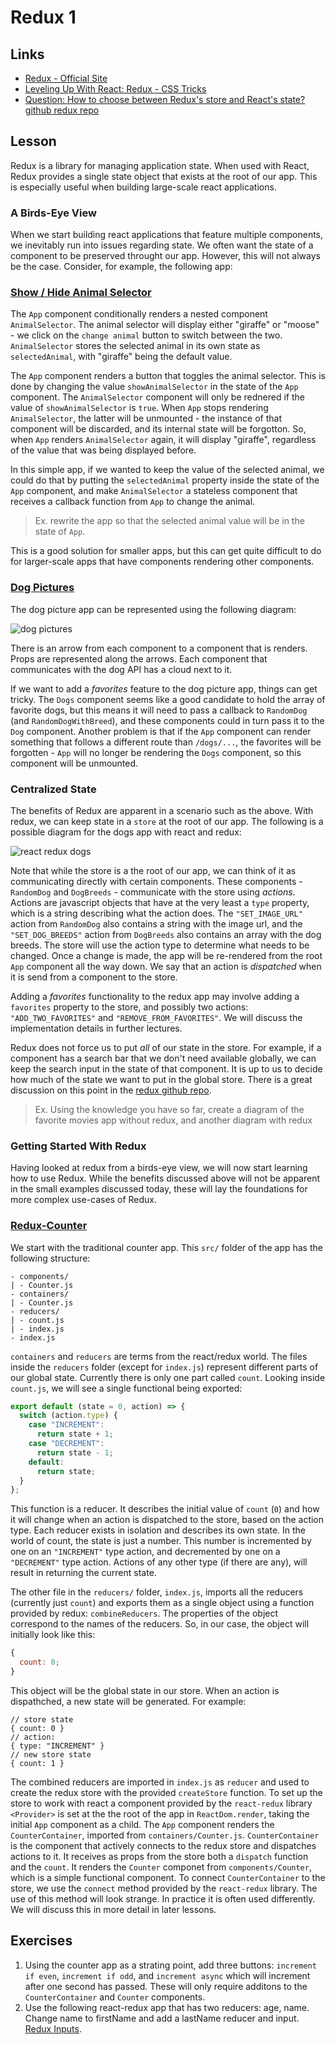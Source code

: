 # Redux 1

## Links

* [Redux - Official Site](https://redux.js.org/)
* [Leveling Up With React: Redux - CSS Tricks](https://css-tricks.com/learning-react-redux/)
* [Question: How to choose between Redux's store and React's state? github redux repo](https://github.com/reactjs/redux/issues/1287)

## Lesson

Redux is a library for managing application state. When used with React, Redux provides a single state object that exists at the root of our app. This is especially useful when building large-scale react applications.

### A Birds-Eye View

When we start building react applications that feature multiple components, we inevitably run into issues regarding state. We often want the state of a component to be preserved throught our app. However, this will not always be the case. Consider, for example, the following app:

### [Show / Hide Animal Selector](https://codesandbox.io/s/py858r28j0)

The `App` component conditionally renders a nested component `AnimalSelector`. The animal selector will display either "giraffe" or "moose" - we click on the `change animal` button to switch between the two. `AnimalSelector` stores the selected animal in its own state as `selectedAnimal`, with "giraffe" being the default value.

The `App` component renders a button that toggles the animal selector. This is done by changing the value `showAnimalSelector` in the state of the `App` component. The `AnimalSelector` component will only be rednered if the value of `showAnimalSelector` is `true`. When `App` stops rendering `AnimalSelector`, the latter will be unmounted - the instance of that component will be discarded, and its internal state will be forgotton. So, when `App` renders `AnimalSelector` again, it will display "giraffe", regardless of the value that was being displayed before.

In this simple app, if we wanted to keep the value of the selected animal, we could do that by putting the `selectedAnimal` property inside the state of the `App` component, and make `AnimalSelector` a stateless component that receives a callback function from `App` to change the animal.

> Ex. rewrite the app so that the selected animal value will be in the state of `App`.

This is a good solution for smaller apps, but this can get quite difficult to do for larger-scale apps that have components rendering other components.

### [Dog Pictures](https://codesandbox.io/s/8z91lzo50)

The dog picture app can be represented using the following diagram:

![dog pictures](assets/react_dogs.png?raw=true)

There is an arrow from each component to a component that is renders. Props are represented along the arrows. Each component that communicates with the dog API has a cloud next to it.

If we want to add a _favorites_ feature to the dog picture app, things can get tricky. The `Dogs` component seems like a good candidate to hold the array of favorite dogs, but this means it will need to pass a callback to `RandomDog` (and `RandomDogWithBreed`), and these components could in turn pass it to the `Dog` component. Another problem is that if the `App` component can render something that follows a different route than `/dogs/...`, the favorites will be forgotten - `App` will no longer be rendering the `Dogs` component, so this component will be unmounted.

### Centralized State

The benefits of Redux are apparent in a scenario such as the above. With redux, we can keep state in a `store` at the root of our app. The following is a possible diagram for the dogs app with react and redux:

![react redux dogs](assets/react_redux_dogs.png?raw=true)

Note that while the store is a the root of our app, we can think of it as communicating directly with certain components. These components - `RandomDog` and `DogBreeds` - communicate with the store using _actions_. Actions are javascript objects that have at the very least a `type` property, which is a string describing what the action does. The `"SET_IMAGE_URL"` action from `RandomDog` also contains a string with the image url, and the `"SET_DOG_BREEDS"` action from `DogBreeds` also contains an array with the dog breeds. The store will use the action type to determine what needs to be changed. Once a change is made, the app will be re-rendered from the root `App` component all the way down. We say that an action is _dispatched_ when it is send from a component to the store.

Adding a _favorites_ functionality to the redux app may involve adding a `favorites` property to the store, and possibly two actions: `"ADD_TWO_FAVORITES"` and `"REMOVE_FROM_FAVORITES"`. We will discuss the implementation details in further lectures.

Redux does not force us to put _all_ of our state in the store. For example, if a component has a search bar that we don't need available globally, we can keep the search input in the state of that component. It is up to us to decide how much of the state we want to put in the global store. There is a great discussion on this point in the [redux github repo](https://github.com/reactjs/redux/issues/1287).

> Ex. Using the knowledge you have so far, create a diagram of the favorite movies app without redux, and another diagram with redux

### Getting Started With Redux

Having looked at redux from a birds-eye view, we will now start learning how to use Redux. While the benefits discussed above will not be apparent in the small examples discussed today, these will lay the foundations for more complex use-cases of Redux.

### [Redux-Counter](https://codesandbox.io/s/5w3zprwzop)

We start with the traditional counter app. This `src/` folder of the app has the following structure:

```text
- components/
| - Counter.js
- containers/
| - Counter.js
- reducers/
| - count.js
| - index.js
- index.js
```

`containers` and `reducers` are terms from the react/redux world. The files inside the `reducers` folder (except for `index.js`) represent different parts of our global state. Currently there is only one part called `count`. Looking inside `count.js`, we will see a single functional being exported:

```js
export default (state = 0, action) => {
  switch (action.type) {
    case "INCREMENT":
      return state + 1;
    case "DECREMENT":
      return state - 1;
    default:
      return state;
  }
};
```

This function is a reducer. It describes the initial value of `count` (`0`) and how it will change when an action is dispatched to the store, based on the action type. Each reducer exists in isolation and describes its own state. In the world of count, the state is just a number. This number is incremented by one on an `"INCREMENT"` type action, and decremented by one on a `"DECREMENT"` type action. Actions of any other type (if there are any), will result in returning the current state.

The other file in the `reducers/` folder, `index.js`, imports all the reducers (currently just `count`) and exports them as a single object using a function provided by redux: `combineReducers`. The properties of the object correspond to the names of the reducers. So, in our case, the object will initially look like this:

```js
{
  count: 0;
}
```

This object will be the global state in our store. When an action is dispathched, a new state will be generated. For example:

```text
// store state
{ count: 0 }
// action:
{ type: "INCREMENT" }
// new store state
{ count: 1 }
```

The combined reducers are imported in `index.js` as `reducer` and used to create the redux store with the provided `createStore` function. To set up the store to work with react a component provided by the `react-redux` library `<Provider>` is set at the the root of the app in `ReactDom.render`, taking the initial `App` component as a child. The `App` component renders the `CounterContainer`, imported from `containers/Counter.js`. `CounterContainer` is the component that actively connects to the redux store and dispatches actions to it. It receives as props from the store both a `dispatch` function and the `count`. It renders the `Counter` componet from `components/Counter`, which is a simple functional component. To connect `CounterContainer` to the store, we use the `connect` method provided by the `react-redux` library. The use of this method will look strange. In practice it is often used differently. We will discuss this in more detail in later lessons.

## Exercises

1. Using the counter app as a strating point, add three buttons: `increment if even`, `increment if odd`, and `increment async` which will increment after one second has passed. These will only require additons to the `CounterContainer` and `Counter` components.
2. Use the following react-redux app that has two reducers: age, name. Change name to firstName and add a lastName reducer and input. [Redux Inputs](https://codesandbox.io/s/k23y2qlwr7).

